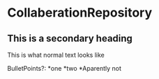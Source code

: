 # CollaberationRepository

## This is a secondary heading
This is what normal text looks like

BulletPoints?:
*one
*two 
*Aparently not
